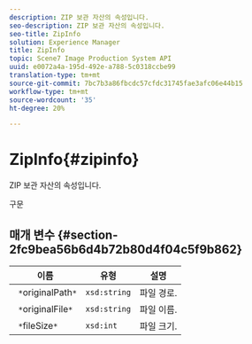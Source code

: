 ```yaml
---
description: ZIP 보관 자산의 속성입니다.
seo-description: ZIP 보관 자산의 속성입니다.
seo-title: ZipInfo
solution: Experience Manager
title: ZipInfo
topic: Scene7 Image Production System API
uuid: e0072a4a-195d-492e-a788-5c0318ccbe99
translation-type: tm+mt
source-git-commit: 7bc7b3a86fbcdc57cfdc31745fae3afc06e44b15
workflow-type: tm+mt
source-wordcount: '35'
ht-degree: 20%

---
```



# ZipInfo{#zipinfo}

ZIP 보관 자산의 속성입니다.

구문

## 매개 변수 {#section-2fc9bea56b6d4b72b80d4f04c5f9b862}

| 이름 | 유형 | 설명 |
|---|---|---|
| ` *`originalPath`*` | `xsd:string` | 파일 경로. |
| ` *`originalFile`*` | `xsd:string` | 파일 이름. |
| ` *`fileSize`*` | `xsd:int` | 파일 크기. |

